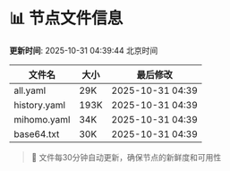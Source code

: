 # 📊 节点文件信息

**更新时间**: 2025-10-31 04:39:44 北京时间

| 文件名 | 大小 | 最后修改 |
|--------|------|----------|
| all.yaml | 29K | 2025-10-31 04:39 |
| history.yaml | 193K | 2025-10-31 04:39 |
| mihomo.yaml | 34K | 2025-10-31 04:39 |
| base64.txt | 30K | 2025-10-31 04:39 |

> 🔄 文件每30分钟自动更新，确保节点的新鲜度和可用性
